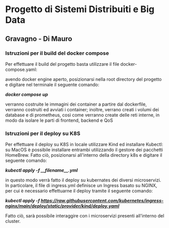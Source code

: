 # Progetto di Sistemi Distribuiti e Big Data
## Gravagno - Di Mauro

### Istruzioni per il build del docker compose
Per effettuare il build del progetto basta utilizzare il file docker-compose.yaml:  

avendo docker engine aperto, posizionarsi nella root directory del progetto e 
digitare nel terminale il seguente comando:

***docker compose up***

verranno costruite le immagini dei container a partire dal dockerfile,
verranno costruiti ed avviati i container; inoltre, verrano creati i volumi dei database e di prometheus,
così come verranno create delle reti interne, in modo da isolare le parti di frontend, backend e QoS


### Istruzioni per il deploy su K8S
Per effettuare il deploy su K8S in locale utilizzare Kind ed installare Kubectl: 
su MacOS è possibile installare entrambi utilizzando il gestore dei pacchetti HomeBrew.
Fatto ciò, posizionarsi all'interno della directory k8s e digitare il seguente comando:

***kubectl apply -f \_\_filename\_\_.yml***

in questo modo verrà fatto il deploy su kubernates dei diversi microservizi.
In particolare, il file di ingress.yml definisce un Ingress basato su NGINX,
per cui è necessario effettuarne il deploy tramite il seguente comando:

***kubectl apply -f https://raw.githubusercontent.com/kubernetes/ingress-nginx/main/deploy/static/provider/kind/deploy.yaml***

Fatto ciò, sarà possibile interaggire con i microservizi presenti all'interno del cluster.
